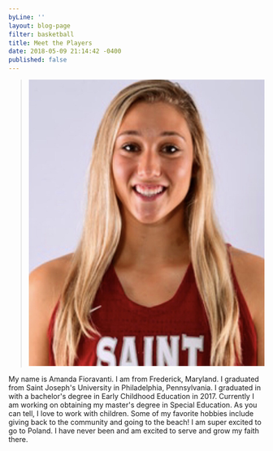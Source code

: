 ```yaml
---
byLine: ''
layout: blog-page
filter: basketball
title: Meet the Players
date: 2018-05-09 21:14:42 -0400
published: false
---
```

> ![](/uploads/2018/05/10/IMG_1088.jpg)

My name is Amanda Fioravanti. I am from Frederick, Maryland. I graduated from Saint Joseph's University in Philadelphia, Pennsylvania. I graduated in with a bachelor's degree in Early Childhood Education in 2017. Currently I am working on obtaining my master's degree in Special Education. As you can tell, I love to work with children. Some of my favorite hobbies include giving back to the community and going to the beach! I am super excited to go to Poland. I have never been and am excited to serve and grow my faith there.